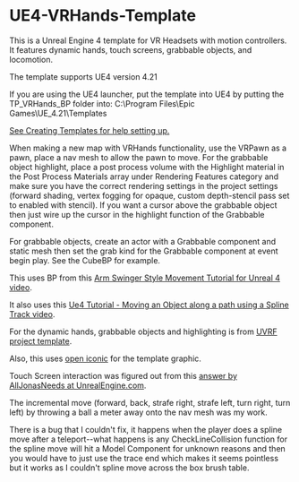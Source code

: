 # UE4-VRHands-Template
This is a Unreal Engine 4 template for VR Headsets with motion controllers. It features dynamic hands, touch screens, grabbable objects, and locomotion.

The template supports UE4 version 4.21

If you are using the UE4 launcher, put the template into UE4 by putting the TP_VRHands_BP folder into: 
C:\Program Files\Epic Games\UE_4.21\Templates

<a href="https://docs.unrealengine.com/en-US/Engine/Basics/Projects/CreatingTemplates" target="_blank">See Creating Templates for help setting up.</a>

When making a new map with VRHands functionality, use the VRPawn as a pawn, place a nav mesh to allow the pawn to move. For the grabbable object highlight, place a post process volume with the Highlight material in the Post Process Materials array under Rendering Features category and make sure you have the correct rendering settings in the project settings (forward shading, vertex fogging for opaque, custom depth-stencil pass set to enabled with stencil). If you want a cursor above the grabbable object then just wire up the cursor in the highlight function of the Grabbable component.

For grabbable objects, create an actor with a Grabbable component and static mesh then set the grab kind for the Grabbable component at event begin play. See the CubeBP for example.

This uses BP from this <a href="https://youtu.be/lMieSD_7nSg" target="_blank">Arm Swinger Style Movement Tutorial for Unreal 4 video</a>.

It also uses this <a href="https://youtu.be/bWXI91FdMtk" target="_blank">Ue4 Tutorial - Moving an Object along a path using a Spline Track video</a>.

For the dynamic hands, grabbable objects and highlighting is from <a href="https://forums.unrealengine.com/development-discussion/vr-ar-development/1381972-uvrf-handpresence-template-for-rift-vive-free-shooting-range-update-1-3-laser-interactions" target="_blank">UVRF project template</a>.

Also, this uses <a href="https://useiconic.com/icons/hand/" target="_blank">open iconic</a> for the template graphic.

Touch Screen interaction was figured out from this <a href="https://answers.unrealengine.com/questions/669917/vr-touch-screen-interaction.html" target="_blank">answer by AllJonasNeeds at UnrealEngine.com</a>.

The incremental move (forward, back, strafe right, strafe left, turn right, turn left) by throwing a ball a meter away onto the nav mesh was my work.

There is a bug that I couldn't fix, it happens when the player does a spline move after a teleport--what happens is any CheckLineCollision function for the spline move will hit a Model Component for unknown reasons and then you would have to just use the trace end which makes it seems pointless but it works as I couldn't spline move across the box brush table.
